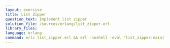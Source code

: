 ```yaml
---
layout: exercise
title: List Zipper
question_text: Implement list zipper
solution_file: /sources/erlang/list_zipper.erl
library_files:
language: erlang
command: erlc list_zipper.erl && erl -noshell -eval "list_zipper:main([])."
---
```

